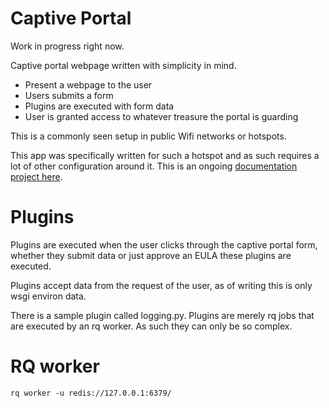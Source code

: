 # Captive Portal

Work in progress right now. 

Captive portal webpage written with simplicity in mind. 

  - Present a webpage to the user
  - Users submits a form
  - Plugins are executed with form data
  - User is granted access to whatever treasure the portal is guarding

This is a commonly seen setup in public Wifi networks or hotspots. 

This app was specifically written for such a hotspot and as such requires a lot of other configuration around it. This is an ongoing [documentation project here](http://wiki.sydit.se/teknik:guider:captive_portal_med_iptables).

# Plugins

Plugins are executed when the user clicks through the captive portal form, whether they submit data or just approve an EULA these plugins are executed. 

Plugins accept data from the request of the user, as of writing this is only wsgi environ data. 

There is a sample plugin called logging.py. Plugins are merely rq jobs that are executed by an rq worker. As such they can only be so complex.

# RQ worker

    rq worker -u redis://127.0.0.1:6379/
